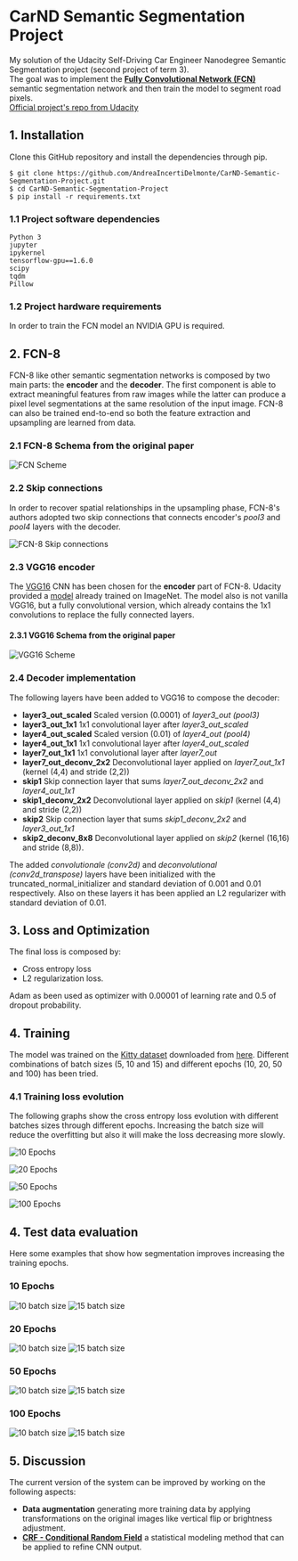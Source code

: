 
# CarND Semantic Segmentation Project
My solution of the Udacity Self-Driving Car Engineer Nanodegree Semantic Segmentation project (second project of term 3).
<br> The goal was to implement the **[Fully Convolutional Network (FCN)](https://arxiv.org/abs/1411.4038)** semantic 
segmentation network and then train the model to segment road pixels.
<br>[Official project's repo from Udacity](https://github.com/udacity/CarND-Semantic-Segmentation)

## 1. Installation
Clone this GitHub repository and install the dependencies through pip.
```
$ git clone https://github.com/AndreaIncertiDelmonte/CarND-Semantic-Segmentation-Project.git
$ cd CarND-Semantic-Segmentation-Project
$ pip install -r requirements.txt
```

### 1.1 Project software dependencies
```
Python 3
jupyter
ipykernel
tensorflow-gpu==1.6.0
scipy
tqdm
Pillow
```
### 1.2 Project hardware requirements
In order to train the FCN model an NVIDIA GPU is required. 

## 2. FCN-8
FCN-8 like other semantic segmentation networks is composed by two main parts: the **encoder** and the **decoder**. 
The first component is able to extract meaningful features from raw images while the latter can produce a pixel 
level segmentations at the same resolution of the input image.
FCN-8 can also be trained end-to-end so both the feature extraction and upsampling are learned from data. 

### 2.1 FCN-8 Schema from the original paper
![FCN Scheme](readme_imgs/fcn.png)

### 2.2 Skip connections
In order to recover spatial relationships in the upsampling phase, FCN-8's authors adopted two skip connections that 
connects encoder's *pool3* and *pool4* layers with the decoder.

![FCN-8 Skip connections](readme_imgs/fcn2.png)

### 2.3 VGG16 encoder
The [VGG16](https://arxiv.org/abs/1409.1556) CNN has been chosen for the **encoder** part of FCN-8. Udacity provided 
a [model](https://s3-us-west-1.amazonaws.com/udacity-selfdrivingcar/vgg.zip) already trained on ImageNet. 
The model also is not vanilla VGG16, but a fully convolutional version, which already contains the 1x1 convolutions to 
replace the fully connected layers. 

#### 2.3.1 VGG16 Schema from the original paper
![VGG16 Scheme](readme_imgs/vgg16.png)

### 2.4 Decoder implementation
The following layers have been added to VGG16 to compose the decoder:
* **layer3_out_scaled** Scaled version (0.0001) of *layer3_out (pool3)*
* **layer3_out_1x1** 1x1 convolutional layer after *layer3_out_scaled*
* **layer4_out_scaled** Scaled version (0.01) of *layer4_out (pool4)*
* **layer4_out_1x1** 1x1 convolutional layer after *layer4_out_scaled*
* **layer7_out_1x1** 1x1 convolutional layer after *layer7_out*
* **layer7_out_deconv_2x2** Deconvolutional layer applied on *layer7_out_1x1* (kernel (4,4) and stride (2,2))
* **skip1** Skip connection layer that sums *layer7_out_deconv_2x2* and *layer4_out_1x1*
* **skip1_deconv_2x2** Deconvolutional layer applied on *skip1* (kernel (4,4) and stride (2,2))
* **skip2** Skip connection layer that sums *skip1_deconv_2x2* and *layer3_out_1x1*
* **skip2_deconv_8x8** Deconvolutional layer applied on *skip2* (kernel (16,16) and stride (8,8)).

The added *convolutionale (conv2d)* and *deconvolutional (conv2d_transpose)* layers have been initialized with the truncated_normal_initializer and standard 
deviation of 0.001 and 0.01 respectively. Also on these layers it has been applied an L2 regularizer with standard deviation of 0.01.

## 3. Loss and Optimization
The final loss is composed by:
* Cross entropy loss 
* L2 regularization loss.

Adam as been used as optimizer with 0.00001 of learning rate and 0.5 of dropout probability.

## 4. Training
The model was trained on the [Kitty dataset](http://www.cvlibs.net/datasets/kitti/) downloaded from 
[here](http://www.cvlibs.net/download.php?file=data_road.zip). Different combinations of batch sizes (5, 10 and 15) 
and different epochs (10, 20, 50 and 100) has been tried.

### 4.1 Training loss evolution
The following graphs show the cross entropy loss evolution with different batches sizes through different epochs.
Increasing the batch size will reduce the overfitting but also it will make the loss decreasing more slowly.

![10 Epochs](readme_plots/10epochs_plot.png)

![20 Epochs](readme_plots/20epochs_plot.png)

![50 Epochs](readme_plots/50epochs_plot.png)

![100 Epochs](readme_plots/100epochs_plot.png)

## 4. Test data evaluation
Here some examples that show how segmentation improves increasing the training epochs.
### 10 Epochs
![10 batch size](readme_imgs/um_000000_10.png)
![15 batch size](readme_imgs/uu_000082_10.png)
### 20 Epochs
![10 batch size](readme_imgs/um_000000_20.png)
![15 batch size](readme_imgs/uu_000082_20.png)
### 50 Epochs
![10 batch size](readme_imgs/um_000000_50.png)
![15 batch size](readme_imgs/uu_000082_50.png)
### 100 Epochs
![10 batch size](readme_imgs/um_000000_100.png)
![15 batch size](readme_imgs/uu_000082_100.png)

## 5. Discussion
The current version of the system can be improved by working on the following aspects:
* **Data augmentation** generating more training data by applying transformations on the original images like vertical 
flip or brightness adjustment. 
* **[CRF - Conditional Random Field](https://en.wikipedia.org/wiki/Conditional_random_field)** a statistical modeling 
method that can be applied to refine CNN output.
